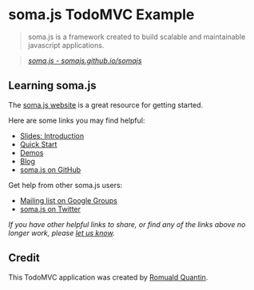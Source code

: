 # soma.js TodoMVC Example

> soma.js is a framework created to build scalable and maintainable javascript applications.

> _[soma.js - somajs.github.io/somajs](http://somajs.github.io/somajs)_


## Learning soma.js

The [soma.js website](http://somajs.github.io/somajs) is a great resource for getting started.

Here are some links you may find helpful:

* [Slides: Introduction](http://somajs.github.io/somajs/#/1)
* [Quick Start](http://somajs.github.io/somajs/site/#quick-start)
* [Demos](http://somajs.github.io/somajs/site/#demos)
* [Blog](http://www.soundstep.com/blog)
* [soma.js on GitHub](https://github.com/somajs/somajs)

Get help from other soma.js users:

* [Mailing list on Google Groups](https://groups.google.com/forum/#!forum/somajs)
* [soma.js on Twitter](http://twitter.com/soundstep)

_If you have other helpful links to share, or find any of the links above no longer work, please [let us know](https://github.com/addyosmani/todomvc/issues)._


## Credit

This TodoMVC application was created by [Romuald Quantin](http://soundstep.com).
